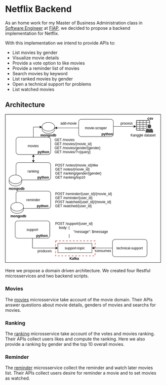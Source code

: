 # Netflix Backend

As an home work for my Master of Business Administration class in [Software Engineer](https://www.fiap.com.br/mba/mba-em-engenharia-de-software/) at [FIAP](https://www.fiap.com.br/), we decided to propose a backend implementation for Netflix. 

With this implementation we intend to provide APIs to:
- List movies by gender
- Visualize movie details
- Provide a vote option to like movies
- Provide a reminder list of movies
- Search movies by keyword
- List ranked movies by gender
- Open a technical support for problems
- List watched movies

## Architecture

![Architecture](./assets/architecture.png)

Here we propose a domain driven architecture. We created four Restful microsservices and two backend scripts.

### Movies

The [movies](./movies) microsservice take account of the movie domain. Their APIs answer questions about movie details, genders of movies and searchs for movies.

### Ranking

The [ranking](./ranking) microsservice take account of the votes and movies ranking. Their APIs collect users likes and compute the ranking. Here we also provide a ranking by gender and the top 10 overall movies.

### Reminder

The [reminder](.reminder) microsservice collect the reminder and watch later movies list. Their APIs collect users desire for reminder a movie and to set movies as watched.
